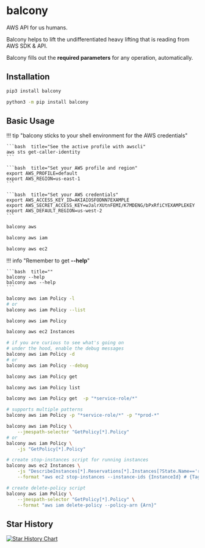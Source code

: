 # balcony

AWS API for us humans.

Balcony helps to lift the undifferentiated heavy lifting that is reading from AWS SDK & API.


Balcony fills out the **required parameters** for any operation, automatically. 


## Installation

```bash
pip3 install balcony

python3 -m pip install balcony
```


## Basic Usage

!!! tip "balcony sticks to your shell environment for the AWS credentials" 

    ```bash  title="See the active profile with awscli"
    aws sts get-caller-identity
    ```

    ```bash  title="Set your AWS profile and region"
    export AWS_PROFILE=default
    export AWS_REGION=us-east-1
    ```

    ```bash  title="Set your AWS credentials"
    export AWS_ACCESS_KEY_ID=AKIAIOSFODNN7EXAMPLE
    export AWS_SECRET_ACCESS_KEY=wJalrXUtnFEMI/K7MDENG/bPxRfiCYEXAMPLEKEY
    export AWS_DEFAULT_REGION=us-west-2
    ```



```bash title="List all available AWS Services"
balcony aws
```

```bash title="List all Resource Nodes of a Service"
balcony aws iam

balcony aws ec2
```
!!! info "Remember to get **--help**" 

    ```bash  title=""
    balcony --help
    balcony aws --help
    ```

```bash title="See the documentation of a Resource Node and its Operations"
balcony aws iam Policy -l
# or
balcony aws iam Policy --list
```


```bash title="Read a Resource Node"
balcony aws iam Policy

balcony aws ec2 Instances
```


```bash title="Read a Resource Node with --debug enabled"
# if you are curious to see what's going on 
# under the hood, enable the debug messages 
balcony aws iam Policy -d
# or
balcony aws iam Policy --debug
```


```bash title="Read a Resource Nodes specific operation"
balcony aws iam Policy get

balcony aws iam Policy list
```

```bash title="Filter generated parameters with UNIX style pattern matching"
balcony aws iam Policy get  -p "*service-role/*"

# supports multiple patterns 
balcony aws iam Policy -p "*service-role/*" -p "*prod-*"
```


```bash title="Use jmespath queries for the json data"
balcony aws iam Policy \
    --jmespath-selector "GetPolicy[*].Policy"
# or
balcony aws iam Policy \
    -js "GetPolicy[*].Policy"
```


```bash title="Use --format option for customized output"
# create stop-instances script for running instances
balcony aws ec2 Instances \
    -js "DescribeInstances[*].Reservations[*].Instances[?State.Name=='running'][][]" \
    --format "aws ec2 stop-instances --instance-ids {InstanceId} # {Tags}"

# create delete-policy script
balcony aws iam Policy \
    --jmespath-selector "GetPolicy[*].Policy" \
    --format "aws iam delete-policy --policy-arn {Arn}"
```

## Star History

[![Star History Chart](https://api.star-history.com/svg?repos=oguzhan-yilmaz/balcony&type=Date)](https://star-history.com/#oguzhan-yilmaz/balcony&Date)